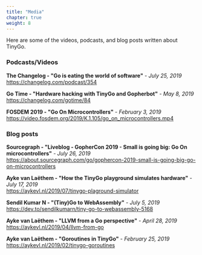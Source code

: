 ```yaml
---
title: "Media"
chapter: true
weight: 8
---
```


Here are some of the videos, podcasts, and blog posts written about TinyGo.

### Podcasts/Videos

**The Changelog - "Go is eating the world of software"** - *July 25, 2019*  
https://changelog.com/podcast/354

**Go Time - "Hardware hacking with TinyGo and Gopherbot"** - *May 8, 2019*  
https://changelog.com/gotime/84

**FOSDEM 2019 - "Go On Microcontrollers"** - *February 3, 2019*  
https://video.fosdem.org/2019/K.1.105/go_on_microcontrollers.mp4

### Blog posts

**Sourcegraph - "Liveblog - GopherCon 2019 - Small is going big: Go On microcontrollers"** - *July 26, 2019*  
https://about.sourcegraph.com/go/gophercon-2019-small-is-going-big-go-on-microcontrollers

**Ayke van Laëthem - "How the TinyGo playground simulates hardware"** - *July 17, 2019*  
https://aykevl.nl/2019/07/tinygo-plaground-simulator

**Sendil Kumar N - "(Tiny)Go to WebAssembly"** - *July 5, 2019*  
https://dev.to/sendilkumarn/tiny-go-to-webassembly-5168

**Ayke van Laëthem - "LLVM from a Go perspective"** - *April 28, 2019*  
https://aykevl.nl/2019/04/llvm-from-go

**Ayke van Laëthem - "Goroutines in TinyGo"** - *February 25, 2019*  
https://aykevl.nl/2019/02/tinygo-goroutines
